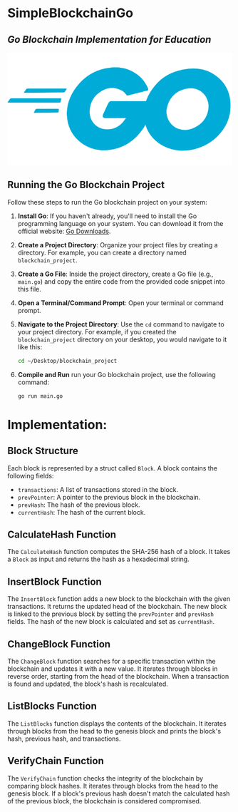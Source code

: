 # SimpleBlockchainGo
## _Go Blockchain Implementation for Education_

[![](./pngwing.com%20%281%29.png)](https://go.dev/)

## Running the Go Blockchain Project

Follow these steps to run the Go blockchain project on your system:

1. **Install Go**: If you haven't already, you'll need to install the Go programming language on your system. You can download it from the official website: [Go Downloads](https://golang.org/dl/).

2. **Create a Project Directory**: Organize your project files by creating a directory. For example, you can create a directory named `blockchain_project`.

3. **Create a Go File**: Inside the project directory, create a Go file (e.g., `main.go`) and copy the entire code from the provided code snippet into this file.

4. **Open a Terminal/Command Prompt**: Open your terminal or command prompt.

5. **Navigate to the Project Directory**: Use the `cd` command to navigate to your project directory. For example, if you created the `blockchain_project` directory on your desktop, you would navigate to it like this:

   ```bash
   cd ~/Desktop/blockchain_project
6. **Compile and Run** run your Go blockchain project, use the following command:

      ```bash
      go run main.go
      ```

# Implementation:

## Block Structure

Each block is represented by a struct called `Block`. A block contains the following fields:

- `transactions`: A list of transactions stored in the block.
- `prevPointer`: A pointer to the previous block in the blockchain.
- `prevHash`: The hash of the previous block.
- `currentHash`: The hash of the current block.

## CalculateHash Function

The `CalculateHash` function computes the SHA-256 hash of a block. It takes a `Block` as input and returns the hash as a hexadecimal string.

## InsertBlock Function

The `InsertBlock` function adds a new block to the blockchain with the given transactions. It returns the updated head of the blockchain. The new block is linked to the previous block by setting the `prevPointer` and `prevHash` fields. The hash of the new block is calculated and set as `currentHash`.

## ChangeBlock Function

The `ChangeBlock` function searches for a specific transaction within the blockchain and updates it with a new value. It iterates through blocks in reverse order, starting from the head of the blockchain. When a transaction is found and updated, the block's hash is recalculated.

## ListBlocks Function

The `ListBlocks` function displays the contents of the blockchain. It iterates through blocks from the head to the genesis block and prints the block's hash, previous hash, and transactions.

## VerifyChain Function

The `VerifyChain` function checks the integrity of the blockchain by comparing block hashes. It iterates through blocks from the head to the genesis block. If a block's previous hash doesn't match the calculated hash of the previous block, the blockchain is considered compromised.


